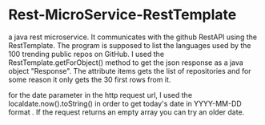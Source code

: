 # Rest-MicroService-RestTemplate
a java rest microservice. It communicates with the github RestAPI using the RestTemplate.
The program is supposed to list the languages used by the 100 trending public repos on GitHub.
I used the RestTemplate.getForObject() method to get the json response as a java object "Response". The attribute items gets the list of repositories and for some reason it only gets the 30 first rows from it. 

for the date parameter in the http request url, I used the localdate.now().toString() in order to get today's date in YYYY-MM-DD format . If the request returns an empty array you can try an older date.
